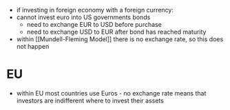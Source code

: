 - if investing in foreign economy with a foreign currency:
- cannot invest euro into US governments bonds
	- need to exchange EUR to USD before purchase
	- need to exchange USD to EUR after bond has reached maturity
- within [[Mundell-Fleming Model]] there is no exchange rate, so this does not happen

# EU
- within EU most countries use Euros - no exchange rate means that investors are indifferent where to invest their assets